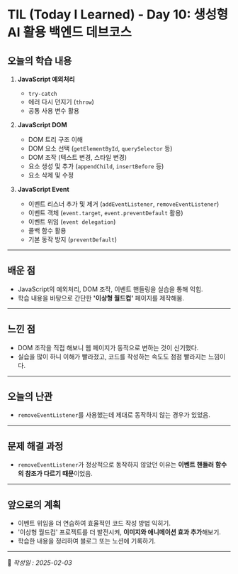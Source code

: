# TIL (Today I Learned) - Day 10: 생성형 AI 활용 백엔드 데브코스

## 오늘의 학습 내용
1. **JavaScript 예외처리**
   - `try-catch`
   - 에러 다시 던지기 (`throw`)
   - 공통 사용 변수 활용

2. **JavaScript DOM**
   - DOM 트리 구조 이해
   - DOM 요소 선택 (`getElementById`, `querySelector` 등)
   - DOM 조작 (텍스트 변경, 스타일 변경)
   - 요소 생성 및 추가 (`appendChild`, `insertBefore` 등)
   - 요소 삭제 및 수정

3. **JavaScript Event**
   - 이벤트 리스너 추가 및 제거 (`addEventListener`, `removeEventListener`)
   - 이벤트 객체 (`event.target`, `event.preventDefault` 활용)
   - 이벤트 위임 (`event delegation`)
   - 콜백 함수 활용
   - 기본 동작 방지 (`preventDefault`)

---

## 배운 점
- JavaScript의 예외처리, DOM 조작, 이벤트 핸들링을 실습을 통해 익힘.
- 학습 내용을 바탕으로 간단한 **'이상형 월드컵'** 페이지를 제작해봄.

---

## 느낀 점
- DOM 조작을 직접 해보니 웹 페이지가 동적으로 변하는 것이 신기했다.
- 실습을 많이 하니 이해가 빨라졌고, 코드를 작성하는 속도도 점점 빨라지는 느낌이다.

---

## 오늘의 난관
- `removeEventListener`를 사용했는데 제대로 동작하지 않는 경우가 있었음.
---

## 문제 해결 과정
- `removeEventListener`가 정상적으로 동작하지 않았던 이유는 **이벤트 핸들러 함수의 참조가 다르기 때문**이었음.
---

## 앞으로의 계획
- 이벤트 위임을 더 연습하여 효율적인 코드 작성 방법 익히기.
- '이상형 월드컵' 프로젝트를 더 발전시켜, **이미지와 애니메이션 효과 추가**해보기.
- 학습한 내용을 정리하여 블로그 또는 노션에 기록하기.

---

📅 _작성일 : 2025-02-03_
